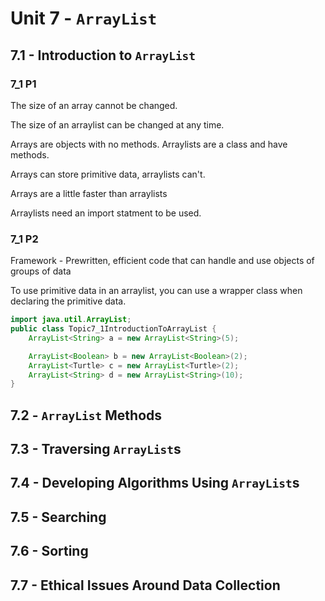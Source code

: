 # Unit 7 - `ArrayList`

## 7.1 - Introduction to `ArrayList`
### 7_1 P1
The size of an array cannot be changed.

The size of an arraylist can be changed at any time.

Arrays are objects with no methods. Arraylists are a class and have methods.

Arrays can store primitive data, arraylists can't.

Arrays are a little faster than arraylists

Arraylists need an import statment to be used.
### 7_1 P2
Framework - Prewritten, efficient code that can handle and use objects of groups of data

To use primitive data in an arraylist, you can use a wrapper class when declaring the primitive data.
```java
import java.util.ArrayList;
public class Topic7_1IntroductionToArrayList {
    ArrayList<String> a = new ArrayList<String>(5);

    ArrayList<Boolean> b = new ArrayList<Boolean>(2);
    ArrayList<Turtle> c = new ArrayList<Turtle>(2);
    ArrayList<String> d = new ArrayList<String>(10);
}
```
## 7.2 - `ArrayList` Methods

## 7.3 - Traversing `ArrayList`s

## 7.4 - Developing Algorithms Using `ArrayList`s

## 7.5 - Searching

## 7.6 - Sorting

## 7.7 - Ethical Issues Around Data Collection

